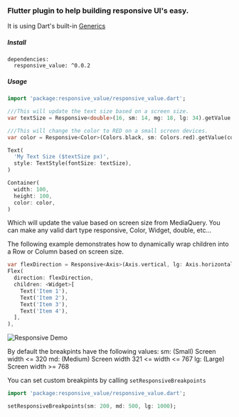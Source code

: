 ### Flutter plugin to help building responsive UI's easy.
It is using Dart's built-in [Generics](https://www.dartlang.org/guides/language/language-tour#generics)

##### Install
```
dependencies:
  responsive_value: ^0.0.2
```


##### Usage

```dart
import 'package:responsive_value/responsive_value.dart';

///This will update the text size based on a screen size.
var textSize = Responsive<double>(16, sm: 14, mg: 18, lg: 34).getValue(context);

///This will change the color to RED on a small screen devices.
var color = Responsive<Color>(Colors.black, sm: Colors.red).getValue(context);

Text(
  'My Text Size ($textSize px)',
  style: TextStyle(fontSize: textSize),
)

Container(
  width: 100,
  height: 100,
  color: color,
)
```
Which will update the value based on screen size from MediaQuery.
You can make any valid dart type responsive, Color, Widget, double, etc...

The following example demonstrates how to dynamically wrap children into a Row or Column based on screen size.

```dart
var flexDirection = Responsive<Axis>(Axis.vertical, lg: Axis.horizontal).getValue(context);
Flex(
  direction: flexDirection,
  children: <Widget>[
    Text('Item 1'),
    Text('Item 2'),
    Text('Item 3'),
    Text('Item 4'),
  ],
),
```
![Responsive Demo](https://raw.githubusercontent.com/arsen/responsive_value/master/demo.gif)

By default the breakpints have the following values:
sm: (Small) Screen width <= 320
md: (Medium) Screen width 321 <= width <= 767
lg: (Large) Screen width >= 768

You can set custom breakpints by calling ```setResponsiveBreakpoints```
```dart
import 'package:responsive_value/responsive_value.dart';

setResponsiveBreakpoints(sm: 200, md: 500, lg: 1000);

```

